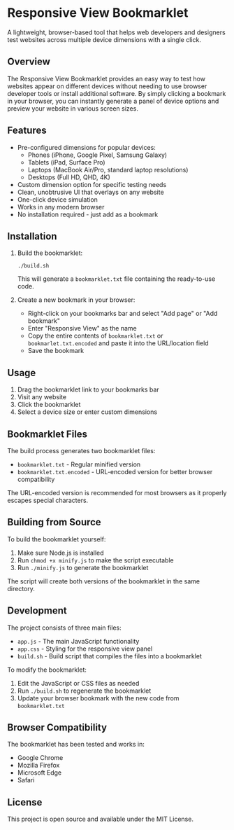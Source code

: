 # Responsive View Bookmarklet

A lightweight, browser-based tool that helps web developers and designers test websites across multiple device dimensions with a single click.

## Overview

The Responsive View Bookmarklet provides an easy way to test how websites appear on different devices without needing to use browser developer tools or install additional software. By simply clicking a bookmark in your browser, you can instantly generate a panel of device options and preview your website in various screen sizes.

## Features

-   Pre-configured dimensions for popular devices:
    -   Phones (iPhone, Google Pixel, Samsung Galaxy)
    -   Tablets (iPad, Surface Pro)
    -   Laptops (MacBook Air/Pro, standard laptop resolutions)
    -   Desktops (Full HD, QHD, 4K)
-   Custom dimension option for specific testing needs
-   Clean, unobtrusive UI that overlays on any website
-   One-click device simulation
-   Works in any modern browser
-   No installation required - just add as a bookmark

## Installation

1. Build the bookmarklet:

    ```
    ./build.sh
    ```

    This will generate a `bookmarklet.txt` file containing the ready-to-use code.

2. Create a new bookmark in your browser:
    - Right-click on your bookmarks bar and select "Add page" or "Add bookmark"
    - Enter "Responsive View" as the name
    - Copy the entire contents of `bookmarklet.txt` or `bookmarlet.txt.encoded` and paste it into the URL/location field
    - Save the bookmark

## Usage

1. Drag the bookmarklet link to your bookmarks bar
2. Visit any website
3. Click the bookmarklet
4. Select a device size or enter custom dimensions

## Bookmarklet Files

The build process generates two bookmarklet files:

-   `bookmarklet.txt` - Regular minified version
-   `bookmarklet.txt.encoded` - URL-encoded version for better browser compatibility

The URL-encoded version is recommended for most browsers as it properly escapes special characters.

## Building from Source

To build the bookmarklet yourself:

1. Make sure Node.js is installed
2. Run `chmod +x minify.js` to make the script executable
3. Run `./minify.js` to generate the bookmarklet

The script will create both versions of the bookmarklet in the same directory.

## Development

The project consists of three main files:

-   `app.js` - The main JavaScript functionality
-   `app.css` - Styling for the responsive view panel
-   `build.sh` - Build script that compiles the files into a bookmarklet

To modify the bookmarklet:

1. Edit the JavaScript or CSS files as needed
2. Run `./build.sh` to regenerate the bookmarklet
3. Update your browser bookmark with the new code from `bookmarklet.txt`

## Browser Compatibility

The bookmarklet has been tested and works in:

-   Google Chrome
-   Mozilla Firefox
-   Microsoft Edge
-   Safari

## License

This project is open source and available under the MIT License.
